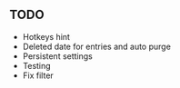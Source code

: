 ## TODO

- Hotkeys hint
- Deleted date for entries and auto purge
- Persistent settings
- Testing
- Fix filter
